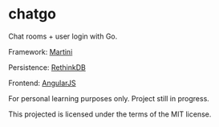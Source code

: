 chatgo
======

Chat rooms + user login with Go.   

Framework: [Martini](https://github.com/go-martini/martini)

Persistence: [RethinkDB](http://rethinkdb.com/)

Frontend: [AngularJS](https://angularjs.org/)

For personal learning purposes only. Project still in progress.

This projected is licensed under the terms of the MIT license.
